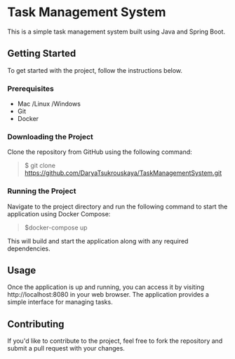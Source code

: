 # Task Management System

This is a simple task management system built using Java and Spring Boot.

## Getting Started

To get started with the project, follow the instructions below.

### Prerequisites
- Mac /Linux /Windows
- Git
- Docker

### Downloading the Project

Clone the repository from GitHub using the following command:

>$ git clone https://github.com/DaryaTsukrouskaya/TaskManagementSystem.git

### Running the Project

Navigate to the project directory and run the following command to start the application using Docker Compose:
>$docker-compose up

This will build and start the application along with any required dependencies.

## Usage

Once the application is up and running, you can access it by visiting http://localhost:8080 in your web browser. The application provides a simple interface for managing tasks.

## Contributing

If you'd like to contribute to the project, feel free to fork the repository and submit a pull request with your changes.

